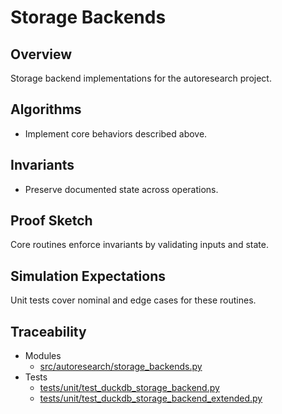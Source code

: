 # Storage Backends

## Overview

Storage backend implementations for the autoresearch project.

## Algorithms

- Implement core behaviors described above.

## Invariants

- Preserve documented state across operations.

## Proof Sketch

Core routines enforce invariants by validating inputs and state.

## Simulation Expectations

Unit tests cover nominal and edge cases for these routines.

## Traceability


- Modules
  - [src/autoresearch/storage_backends.py][m1]
- Tests
  - [tests/unit/test_duckdb_storage_backend.py][t1]
  - [tests/unit/test_duckdb_storage_backend_extended.py][t2]

[m1]: ../../src/autoresearch/storage_backends.py
[t1]: ../../tests/unit/test_duckdb_storage_backend.py
[t2]: ../../tests/unit/test_duckdb_storage_backend_extended.py
